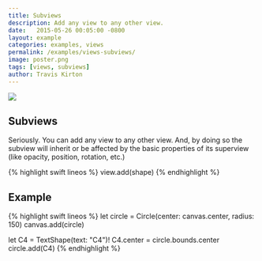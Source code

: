 ```yaml
---
title: Subviews
description: Add any view to any other view.
date:   2015-05-26 00:05:00 -0800
layout: example
categories: examples, views
permalink: /examples/views-subviews/
image: poster.png
tags: [views, subviews]
author: Travis Kirton
---
```

![](subviews.png)

## Subviews
Seriously. You can add any view to any other view. And, by doing so the subview will inherit or be affected by the basic properties of its superview (like opacity, position, rotation, etc.)

{% highlight swift lineos %}
view.add(shape)
{% endhighlight %}

## Example
{% highlight swift lineos %}
let circle = Circle(center: canvas.center, radius: 150)
canvas.add(circle)

let C4 = TextShape(text: "C4")!
C4.center = circle.bounds.center
circle.add(C4)
{% endhighlight %}
